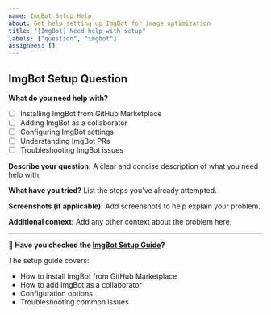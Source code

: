 ```yaml
---
name: ImgBot Setup Help
about: Get help setting up ImgBot for image optimization
title: "[ImgBot] Need help with setup"
labels: ["question", "imgbot"]
assignees: []
---
```


## ImgBot Setup Question

**What do you need help with?**
- [ ] Installing ImgBot from GitHub Marketplace
- [ ] Adding ImgBot as a collaborator
- [ ] Configuring ImgBot settings
- [ ] Understanding ImgBot PRs
- [ ] Troubleshooting ImgBot issues

**Describe your question:**
A clear and concise description of what you need help with.

**What have you tried?**
List the steps you've already attempted.

**Screenshots (if applicable):**
Add screenshots to help explain your problem.

**Additional context:**
Add any other context about the problem here.

---

**📖 Have you checked the [ImgBot Setup Guide](./IMGBOT_SETUP.md)?**

The setup guide covers:
- How to install ImgBot from GitHub Marketplace
- How to add ImgBot as a collaborator
- Configuration options
- Troubleshooting common issues